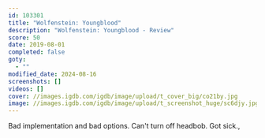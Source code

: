 ```yaml
---
id: 103301
title: "Wolfenstein: Youngblood"
description: "Wolfenstein: Youngblood - Review"
score: 50
date: 2019-08-01
completed: false
goty:
  - ""
modified_date: 2024-08-16
screenshots: []
videos: []
cover: //images.igdb.com/igdb/image/upload/t_cover_big/co21by.jpg
image: //images.igdb.com/igdb/image/upload/t_screenshot_huge/sc6djy.jpg
---
```

Bad implementation and bad options. Can't turn off headbob. Got sick.,